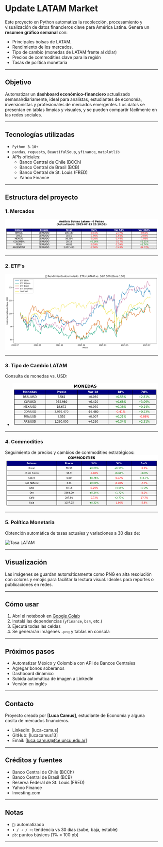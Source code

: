 # Update LATAM Market

Este proyecto en Python automatiza la recolección, procesamiento y visualización de datos financieros clave para América Latina. Genera un **resumen gráfico semanal** con:

- Principales bolsas de LATAM.
- Rendimiento de los mercados.
- Tipo de cambio (monedas de LATAM frente al dólar)
- Precios de commodities clave para la región
- Tasas de política monetaria

---

## Objetivo

Automatizar un **dashboard económico-financiero** actualizado semanal/diariamente, ideal para analistas, estudiantes de economía, inversionistas y profesionales de mercados emergentes. Los datos se presentan en tablas limpias y visuales, y se pueden compartir fácilmente en las redes sociales.

---

##  Tecnologías utilizadas

- `Python 3.10+`
- `pandas`, `requests`, `BeautifulSoup`, `yfinance`, `matplotlib`
- APIs oficiales:
  - Banco Central de Chile (BCCh)
  - Banco Central de Brasil (BCB)
  - Banco Central de St. Louis (FRED)
  - Yahoo Finance


---

## Estructura del proyecto
### 1. Mercados
![Tasa LATAM](img/bolsas.png)

---

### 2. ETF's
![Tasa LATAM](img/etf.png)

---

### 3. Tipo de Cambio LATAM

Consulta de monedas vs. USD:

- ![Tasa LATAM](img/monedas.png)


---

### 4. Commodities

Seguimiento de precios y cambios de commodities estratégicos:
![Tasa LATAM](img/comModities.png)

---

### 5. Política Monetaria

Obtención automática de tasas actuales y variaciones a 30 días de:

![Tasa LATAM](img/política_monetaria.png)



---

## Visualización

Las imágenes se guardan automáticamente como PNG en alta resolución con colores y emojis para facilitar la lectura visual. Ideales para reportes o publicaciones en redes.

---

## Cómo usar

1. Abrí el notebook en [Google Colab](https://colab.research.google.com/drive/14yDqOLZqsPcyQlTrI3wZjBpBJRuuNGfV)
2. Instalá las dependencias (`yfinance`, `bs4`, etc.)
3. Ejecutá todas las celdas
4. Se generarán imágenes `.png` y tablas en consola

---

## Próximos pasos

- Automatizar México y Colombia con API de Bancos Centrales
- Agregar bonos soberanos
- Dashboard dinámico
- Subida automática de imagen a LinkedIn
- Versión en inglés

---

## Contacto

Proyecto creado por **[Luca Camus]**, estudiante de Economía y alguna cosita de mercados financieros.

- LinkedIn: [luca-camus]
- GitHub: [lucacamus13]
- Email: [luca.camus@fce.uncu.edu.ar]

---

## Créditos y fuentes

- Banco Central de Chile (BCCh)
- Banco Central de Brasil (BCB)
- Reserva Federal de St. Louis (FRED)
- Yahoo Finance
- Investing.com

---

## Notas

- `🤖`: automatizado
- `⬆️ / ⬇️ / ➡️`: tendencia vs 30 días (sube, baja, estable)
- `pb`: puntos básicos (1% = 100 pb)

---

